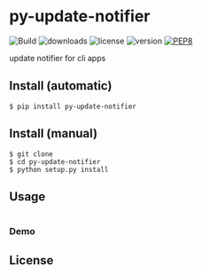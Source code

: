 # py-update-notifier
![Build](https://travis-ci.org/walidsa3d/py-update-notifier.svg?branch=master)
![downloads](https://img.shields.io/pypi/dm/py-update-notifier.svg)
![license](https://img.shields.io/pypi/l/py-update-notifier.svg)
![version](https://img.shields.io/pypi/v/py-update-notifier.svg)
[![PEP8](https://img.shields.io/badge/code%20style-pep8-orange.svg)](https://www.python.org/dev/peps/pep-0008/)

update notifier for cli apps

## Install (automatic)
```
$ pip install py-update-notifier
```
## Install (manual)
```
$ git clone 
$ cd py-update-notifier
$ python setup.py install
```
## Usage
```
```
### Demo


## License
